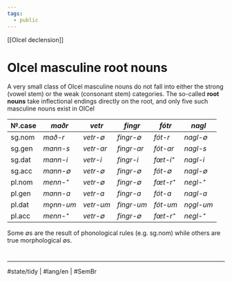 ```yaml
---
tags:
  - public
---
```

[[OIcel declension]]
# OIcel masculine root nouns

A very small class of OIcel masculine nouns do not fall into either the strong (vowel stem) or the weak (consonant stem) categories.
The so-called **root nouns** take inflectional endings directly on the root, and only five such masculine nouns exist in OICel

| №.case | <em class="ling">maðr</em>    | <em class="ling">vetr</em>    | <em class="ling">fingr</em>    | <em class="ling">fótr</em>   | <em class="ling">nagl</em>    |
| ------ | ----------------------------- | ----------------------------- | ------------------------------ | ---------------------------- | ----------------------------- |
| sg.nom | <em class="ling">mað-r</em>   | <em class="ling">vetr-∅</em>  | <em class="ling">fingr-∅</em>  | <em class="ling">fót-r</em>  | <em class="ling">nagl-∅</em>  |
| sg.gen | <em class="ling">mann-s</em>  | <em class="ling">vetr-ar</em> | <em class="ling">fingr-ar</em> | <em class="ling">fót-ar</em> | <em class="ling">nagl-s</em>  |
| sg.dat | <em class="ling">mann-i</em>  | <em class="ling">vetr-i</em>  | <em class="ling">fingr-i</em>  | <em class="ling">fœt-i⁺</em> | <em class="ling">nagl-i</em>  |
| sg.acc | <em class="ling">mann-∅</em>  | <em class="ling">vetr-∅</em>  | <em class="ling">fingr-∅</em>  | <em class="ling">fót-∅</em>  | <em class="ling">nagl-∅</em>  |
| pl.nom | <em class="ling">menn-⁺</em>  | <em class="ling">vetr-∅</em>  | <em class="ling">fingr-∅</em>  | <em class="ling">fœt-r⁺</em> | <em class="ling">negl-⁺</em>  |
| pl.gen | <em class="ling">mann-a</em>  | <em class="ling">vetr-a</em>  | <em class="ling">fingr-a</em>  | <em class="ling">fót-a</em>  | <em class="ling">nagl-a</em>  |
| pl.dat | <em class="ling">mǫnn-um</em> | <em class="ling">vetr-um</em> | <em class="ling">fingr-um</em> | <em class="ling">fót-um</em> | <em class="ling">nǫgl-um</em> |
| pl.acc | <em class="ling">menn-⁺</em>  | <em class="ling">vetr-∅</em>  | <em class="ling">fingr-∅</em>  | <em class="ling">fœt-r⁺</em> | <em class="ling">negl-⁺</em>  |

Some ∅s are the result of phonological rules (e.g. sg.nom) while others are true morphological ∅s.

#
---
#state/tidy | #lang/en | #SemBr
